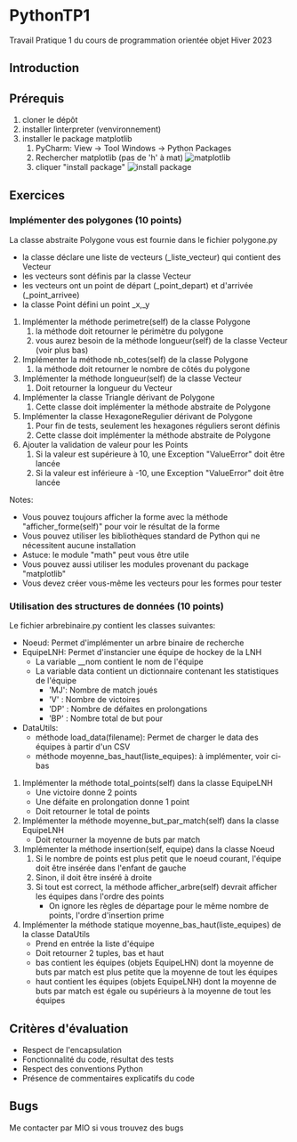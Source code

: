 # PythonTP1
Travail Pratique 1 du cours de programmation orientée objet Hiver 2023

## Introduction

## Prérequis
1) cloner le dépôt
2) installer lìnterpreter (venvironnement)
3) installer le package matplotlib
   1) PyCharm: View -> Tool Windows -> Python Packages
   2) Rechercher matplotlib (pas de 'h' à mat)
   ![matplotlib](./images/matplotlib.PNG)
   3) cliquer "install package"
   ![install package](./images/installpkg.PNG)


## Exercices

### Implémenter des polygones (10 points)
La classe abstraite Polygone vous est fournie dans le fichier polygone.py
 - la classe déclare une liste de vecteurs (_liste_vecteur) qui contient des Vecteur
 - les vecteurs sont définis par la classe Vecteur
 - les vecteurs ont un point de départ (_point_depart) et d'arrivée (_point_arrivee)
 - la classe Point défini un point _x,_y
1) Implémenter la méthode perimetre(self) de la classe Polygone
   1) la méthode doit retourner le périmètre du polygone
   2) vous aurez besoin de la méthode longueur(self) de la classe Vecteur (voir plus bas)
2) Implémenter la méthode nb_cotes(self) de la classe Polygone
   1) la méthode doit retourner le nombre de côtés du polygone
3) Implémenter la méthode longueur(self) de la classe Vecteur
   1) Doit retourner la longueur du Vecteur
4) Implémenter la classe Triangle dérivant de Polygone
   1) Cette classe doit implémenter la méthode abstraite de Polygone
5) Implémenter la classe HexagoneRegulier dérivant de Polygone
   1) Pour fin de tests, seulement les hexagones réguliers seront définis
   2) Cette classe doit implémenter la méthode abstraite de Polygone
6) Ajouter la validation de valeur pour les Points
   1) Si la valeur est supérieure à 10, une Exception "ValueError" doit être lancée
   2) Si la valeur est inférieure à -10, une Exception "ValueError" doit être lancée

Notes:
- Vous pouvez toujours afficher la forme avec la méthode "afficher_forme(self)" pour voir le résultat de la forme
- Vous pouvez utiliser les bibliothèques standard de Python qui ne nécessitent aucune installation
- Astuce: le module "math" peut vous être utile
- Vous pouvez aussi utiliser les modules provenant du package "matplotlib"
- Vous devez créer vous-même les vecteurs pour les formes pour tester

### Utilisation des structures de données (10 points)
Le fichier arbrebinaire.py contient les classes suivantes:
- Noeud: Permet d'implémenter un arbre binaire de recherche
- EquipeLNH: Permet d'instancier une équipe de hockey de la LNH
  + La variable __nom contient le nom de l'équipe
  + La variable data contient un dictionnaire contenant les statistiques de l'équipe
    + 'MJ': Nombre de match joués
    + 'V' : Nombre de victoires
    + 'DP' : Nombre de défaites en prolongations
    + 'BP' : Nombre total de but pour
- DataUtils: 
  - méthode load_data(filename): Permet de charger le data des équipes à partir d'un CSV
  - méthode moyenne_bas_haut(liste_equipes): à implémenter, voir ci-bas 

1) Implémenter la méthode total_points(self) dans la classe EquipeLNH
   + Une victoire donne 2 points
   + Une défaite en prolongation donne 1 point
   + Doit retourner le total de points
2) Implémenter la méthode moyenne_but_par_match(self) dans la classe EquipeLNH
   + Doit retourner la moyenne de buts par match
3) Implémenter la méthode insertion(self, equipe) dans la classe Noeud
   1) Si le nombre de points est plus petit que le noeud courant, l'équipe doit être insérée dans l'enfant de gauche
   2) Sinon, il doit être inséré à droite
   3) Si tout est correct, la méthode afficher_arbre(self) devrait afficher les équipes dans l'ordre des points
      + On ignore les règles de départage pour le même nombre de points, l'ordre d'insertion prime
4) Implémenter la méthode statique moyenne_bas_haut(liste_equipes) de la classe DataUtils
   + Prend en entrée la liste d'équipe
   + Doit retourner 2 tuples, bas et haut
   + bas contient les équipes (objets EquipeLHN) dont la moyenne de buts par match est plus petite que la moyenne de tout les équipes
   + haut contient les équipes (objets EquipeLNH) dont la moyenne de buts par match est égale ou supérieurs à la moyenne de tout les équipes


## Critères d'évaluation

   - Respect de l'encapsulation
   - Fonctionnalité du code, résultat des tests
   - Respect des conventions Python
   - Présence de commentaires explicatifs du code

## Bugs
Me contacter par MIO si vous trouvez des bugs